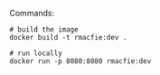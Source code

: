 Commands:

    # build the image
    docker build -t rmacfie:dev .

    # run locally
    docker run -p 8080:8080 rmacfie:dev

